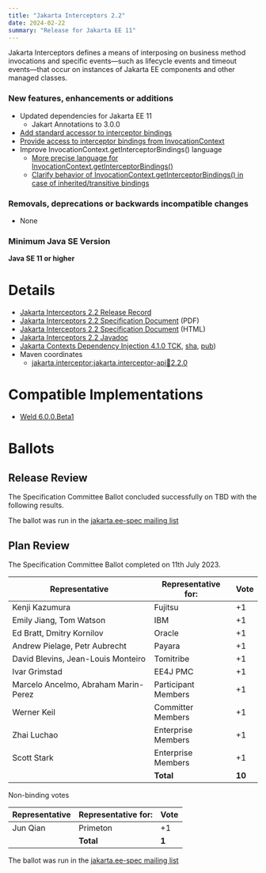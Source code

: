 ```yaml
---
title: "Jakarta Interceptors 2.2"
date: 2024-02-22
summary: "Release for Jakarta EE 11"
---
```

Jakarta Interceptors defines a means of interposing on business method invocations and specific
events—such as lifecycle events and timeout events—that occur on instances of Jakarta EE components
and other managed classes.

### New features, enhancements or additions
<!-- List here -->
* Updated dependencies for Jakarta EE 11
  * Jakart Annotations to 3.0.0
* [Add standard accessor to interceptor bindings](https://github.com/jakartaee/interceptors/issues/100)
* [Provide access to interceptor bindings from InvocationContext](#https://github.com/jakartaee/interceptors/pull/99)
* Improve InvocationContext.getInterceptorBindings() language
  * [More precise language for InvocationContext.getInterceptorBindings()](https://github.com/jakartaee/interceptors/pull/103)
  * [Clarify behavior of InvocationContext.getInterceptorBindings() in case of inherited/transitive bindings](https://github.com/jakartaee/interceptors/pull/106)

### Removals, deprecations or backwards incompatible changes
<!-- List here -->
* None

### Minimum Java SE Version
<!-- Specify the minimum required Java SE version for this specification -->
**Java SE 11 or higher**

# Details

* [Jakarta Interceptors 2.2 Release Record](https://projects.eclipse.org/projects/ee4j.interceptors/releases/2.2)
* [Jakarta Interceptors 2.2 Specification Document](./jakarta-interceptors-spec-2.2.pdf) (PDF)
* [Jakarta Interceptors 2.2 Specification Document](./jakarta-interceptors-spec-2.2.html) (HTML)
* [Jakarta Interceptors 2.2 Javadoc](./apidocs)
* [Jakarta Contexts Dependency Injection 4.1.0 TCK](https://www.eclipse.org/downloads/download.php?file=/ee4j/cdi/4.1/cdi-tck-4.1.0-dist.zip),
   [sha](7671d6895eb57b74b52e46b63adfeb57adf965dd91efc673db21a781fedc452f),
   [pub](https://raw.githubusercontent.com/jakartaee/specification-committee/master/jakartaee-spec-committee.pub))
* Maven coordinates
  * [jakarta.interceptor:jakarta.interceptor-api:jar:2.2.0](https://search.maven.org/artifact/jakarta.interceptor/jakarta.interceptor-api/2.2.0/jar)


# Compatible Implementations

* [Weld 6.0.0.Beta1](https://weld.cdi-spec.org/download/)

# Ballots
## Release Review

The Specification Committee Ballot concluded successfully on TBD with the following results.

The ballot was run in the [jakarta.ee-spec mailing list](https://www.eclipse.org/lists/jakarta.ee-spec/x.html)

## Plan Review

The Specification Committee Ballot completed on 11th July 2023.

| Representative                                 | Representative for: |  Vote   |
|------------------------------------------------|---------------------|---------|
| Kenji Kazumura                                 | Fujitsu             |   +1    |
| Emily Jiang, Tom Watson                        | IBM                 |   +1    |
| Ed Bratt, Dmitry Kornilov                      | Oracle              |   +1    |
| Andrew Pielage, Petr Aubrecht                  | Payara              |   +1    |
| David Blevins, Jean-Louis Monteiro             | Tomitribe           |   +1    |
| Ivar Grimstad                                  | EE4J PMC            |   +1    |
| Marcelo Ancelmo, Abraham Marin-Perez           | Participant Members |   +1    |
| Werner Keil                                    | Committer Members   |   +1    |
| Zhai Luchao                                    | Enterprise Members  |   +1    |
| Scott Stark                                    | Enterprise Members  |   +1    |
|                                                | **Total**           | **10**  |

Non-binding votes

| Representative                                 | Representative for: |  Vote   |
|------------------------------------------------|---------------------|---------|
| Jun Qian                                       | Primeton            |   +1    |
|                                                | **Total**           |  **1**  |

The ballot was run in the [jakarta.ee-spec mailing list](https://www.eclipse.org/lists/jakarta.ee-spec/msg02951.html)

